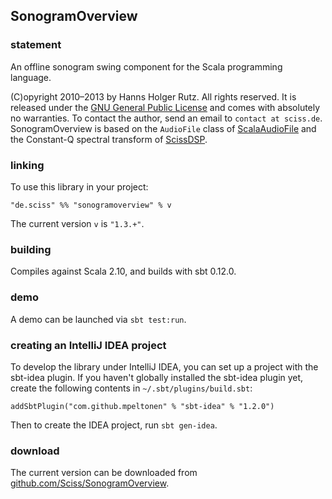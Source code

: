 ## SonogramOverview

### statement

An offline sonogram swing component for the Scala programming language.

(C)opyright 2010&ndash;2013 by Hanns Holger Rutz. All rights reserved. It is released under the [GNU General Public License](https://raw.github.com/Sciss/SonogramOverview/master/LICENSE) and comes with absolutely no warranties. To contact the author, send an email to `contact at sciss.de`. SonogramOverview is based on the `AudioFile` class of [ScalaAudioFile](http://github.com/Sciss/ScalaAudioFile) and the Constant-Q spectral transform of [ScissDSP](http://github.com/Sciss/ScissDSP).

### linking

To use this library in your project:

    "de.sciss" %% "sonogramoverview" % v

The current version `v` is `"1.3.+"`.

### building

Compiles against Scala 2.10, and builds with sbt 0.12.0.

### demo

A demo can be launched via `sbt test:run`.

### creating an IntelliJ IDEA project

To develop the library under IntelliJ IDEA, you can set up a project with the sbt-idea plugin. If you haven't globally installed the sbt-idea plugin yet, create the following contents in `~/.sbt/plugins/build.sbt`:

    addSbtPlugin("com.github.mpeltonen" % "sbt-idea" % "1.2.0")

Then to create the IDEA project, run `sbt gen-idea`.

### download

The current version can be downloaded from [github.com/Sciss/SonogramOverview](http://github.com/Sciss/SonogramOverview).
